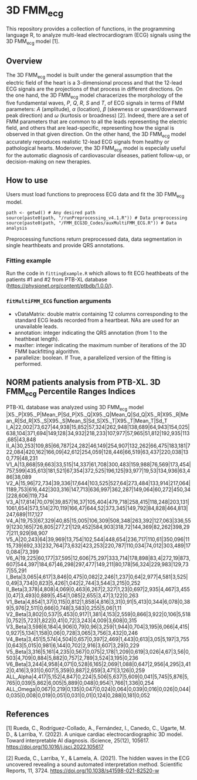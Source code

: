 # 3D FMM<sub>ecg</sub> 

This repository provides a collection of functions, in the programming language R, to analyze multi-lead electrocardiogram (ECG) signals using the 3D FMM<sub>ecg</sub> model [1]. 

## Overview

The 3D FMM<sub>ecg</sub> model is built under the general assumption that the electric field of the heart is a 3-dimensional process and that the 12-lead ECG signals are the projections of that process in different directions. On the one hand, the 3D FMM<sub>ecg</sub> model characerizes the morphology of the five fundamental waves, $P$, $Q$, $R$, $S$ and $T$, of ECG signals in terms of FMM parameters: $A$ (amplitude), $\alpha$ (location), $\beta$ (skewness or upward/downward peak direction) and $\omega$ (kurtosis or broadness) [2]. Indeed, there are a set of FMM parameters that are common to all the leads representing the electric field, and others that are lead-specific, representing how the signal is observed in that given direction. On the other hand, the 3D FMM<sub>ecg</sub> model accurately reproduces realistic 12-lead ECG signals from healthy or pathological hearts. Moderover, the 3D FMM<sub>ecg</sub> model is especially useful for the automatic diagnosis of cardiovascular diseases, patient follow-up, or decision-making on new therapies.

## How to use

Users must load functions to preprocess ECG data and fit the 3D FMM<sub>ecg</sub> model.
```
path <- getwd() # Any desired path
source(paste0(path, "/runPreprocessing_v4.1.R")) # Data preprocessing
source(paste0(path, "/FMM_ECG3D_Codes/auxMultiFMM_ECG.R")) # Data analysis
```
Preprocessing functions return preprocessed data, data segmentation in single hearthbeats and provide QRS annotations.

### Fitting example

Run the code in `fittingExample.R` which allows to fit ECG heathbeats of the patients #1 and #2 from PTB-XL database (https://physionet.org/content/ptbdb/1.0.0/).

### `fitMultiFMM_ECG` function arguments

* vDataMatrix: double matrix containing 12 columns corresponding to the standard ECG leads recorded from a heartbeat. NAs are used for an unavailable leads.
* annotation: integer indicating the QRS annotation (from 1 to the heathbeat length).
* maxIter: integer indicating the maximum number of iterations of the 3D FMM backfitting algorithm.
* parallelize: boolean. If True, a parallelized version of the fitting is performed.

## NORM patients analysis from PTB-XL. 3D FMM<sub>ecg</sub> Percentile Ranges Indices

PTB-XL database was analyzed using 3D FMM<sub>ecg</sub> model
|X5._P|X95._P|Mean_P|Sd_P|X5._Q|X95._Q|Mean_Q|Sd_Q|X5._R|X95._R|Mean_R|Sd_R|X5._S|X95._S|Mean_S|Sd_S|X5._T|X95._T|Mean_T|Sd_T
I_A|22,002|73,627|44,938|15,852|57,324|262,948|138,689|64,943|154,025|638,104|371,694|149,128|34,932|218,233|107,977|57,965|51,812|192,935|113,685|43,848
II_A|30,253|109,85|66,787|24,282|46,149|254,907|132,262|66,475|183,181|722,084|420,162|166,09|42,612|254,059|128,446|66,519|63,437|220,038|130,779|48,231
V1_A|13,868|59,663|33,515|14,337|61,708|300,483|159,988|76,569|173,454|757,599|435,613|181,521|67,354|372,525|196,125|93,977|19,53|134,936|63,486|38,089
V2_A|15,96|72,734|39,336|17,644|103,525|527,64|273,484|133,914|217,064|1189,753|616,442|303,316|147,713|636,997|362,287|149,064|60,272|450,34|228,606|119,734
V3_A|17,814|70,079|39,857|16,37|105,404|479,718|258,415|118,248|203,131|1061,654|573,514|270,119|166,47|644,52|373,345|149,792|84,828|464,813|247,689|117,127
V4_A|19,753|67,329|40,85|15,005|106,309|508,348|263,392|127,063|336,559|1230,165|726,805|277,21|129,452|584,903|318,72|144,369|82,262|398,297|211,929|98,907
V5_A|20,243|64|39,969|13,754|102,544|448,654|236,717|110,61|350,096|1115,739|692,33|232,764|73,632|423,253|220,787|110,034|74,012|303,489|170,084|73,399
V6_A|19,225|60,177|37,595|12,606|75,297|333,714|178,898|83,4|272,19|873,607|544,397|184,67|46,298|297,477|149,211|80,178|56,324|229,983|129,737|55,291
I_Beta|3,065|4,617|3,846|0,475|0,082|2,246|1,237|0,64|2,977|4,581|3,525|0,49|3,734|0,823|5,426|1,042|2,744|3,544|3,215|0,252
II_Beta|3,378|4,808|4,069|0,463|6,267|2,327|1,23|0,697|2,935|4,467|3,455|0,47|3,493|0,889|5,454|1,085|2,655|3,47|3,122|0,263
V1_Beta|4,854|1,37|0,115|0,812|1,858|4,816|3,31|0,91|5,413|0,344|6,078|0,389|5,976|2,511|0,666|0,748|3,583|0,255|5,06|1,11
V2_Beta|3,802|0,537|5,453|0,917|1,381|4,153|2,559|0,866|3,922|0,106|5,518|0,752|5,723|1,822|0,41|0,72|3,243|4,009|3,608|0,315
V3_Beta|3,598|6,184|4,906|0,79|0,96|3,259|1,944|0,704|3,195|6,066|4,415|0,927|5,134|1,158|0,06|0,728|3,065|3,756|3,432|0,246
V4_Beta|3,451|5,574|4,504|0,657|0,397|2,469|1,443|0,613|3,05|5,197|3,755|0,643|5,015|0,981|6,144|0,702|2,916|3,607|3,29|0,229
V5_Beta|3,316|5,161|4,235|0,567|0,075|2,178|1,209|0,619|3,026|4,67|3,56|0,503|4,709|0,884|5,882|0,757|2,789|3,524|3,195|0,236
V6_Beta|3,244|4,958|4,071|0,528|6,165|2,069|1,088|0,647|2,956|4,295|3,412|0,416|3,931|0,607|5,359|0,887|2,659|3,471|3,126|0,259
ALL_Alpha|4,417|5,152|4,847|0,224|5,506|5,637|5,609|0,041|5,745|5,876|5,765|0,039|5,862|6,005|5,889|0,048|0,954|1,766|1,336|0,254
ALL_Omega|0,067|0,219|0,135|0,047|0,024|0,064|0,039|0,016|0,026|0,044|0,035|0,008|0,019|0,051|0,031|0,01|0,124|0,288|0,181|0,052


## References

[1] Rueda, C., Rodríguez-Collado, A., Fernández, I., Canedo, C., Ugarte, M. D., & Larriba, Y. (2022). A unique cardiac electrocardiographic 3D model. Toward interpretable AI diagnosis. iScience, 25(12), 105617. https://doi.org/10.1016/j.isci.2022.105617

[2] Rueda, C.,  Larriba, Y., & Lamela, A. (2021). The hidden waves in the ECG uncovered revealing a sound automated interpretation method. Scientific Reports, 11, 3724. https://doi.org/10.1038/s41598-021-82520-w

